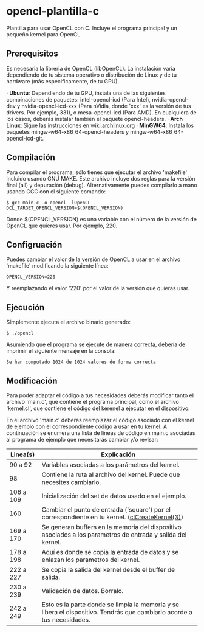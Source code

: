 # opencl-plantilla-c
 Plantilla para usar OpenCL con C. Incluye el programa principal y un pequeño kernel para OpenCL.

## Prerequisitos
Es necesaria la libreria de OpenCL (libOpenCL). La instalación varía dependiendo de tu sistema operativo o distribución de Linux y de tu hardware (más especificamente, de tu GPU).

· **Ubuntu**: Dependiendo de tu GPU, instala una de las siguientes combinaciones de paquetes: intel-opencl-icd (Para Intel), nvidia-opencl-dev y nvidia-opencl-icd-xxx (Para nVidia, donde 'xxx' es la versión de tus drivers. Por ejemplo, 331), o mesa-opencl-icd (Para AMD). En cualquiera de los casos, deberás instalar también el paquete opencl-headers.
· **Arch Linux**: Sigue las instrucciones en [wiki.archlinux.org](https://wiki.archlinux.org/title/GPGPU)
· **MinGW64**: Instala los paquetes mingw-w64-x86_64-opencl-headers y mingw-w64-x86_64-opencl-icd-git.

## Compilación
Para compilar el programa, sólo tienes que ejecutar el archivo 'makefile' incluido usando GNU MAKE. Este archivo incluye dos reglas para la versión final (all) y depuración (debug). Alternativamente puedes compilarlo a mano usando GCC con el siguiente comando:

    $ gcc main.c -o opencl -lOpenCL -DCL_TARGET_OPENCL_VERSION=$(OPENCL_VERSION)

Donde $(OPENCL_VERSION) es una variable con el número de la versión de OpenCL que quieres usar. Por ejemplo, 220.

## Configruación
Puedes cambiar el valor de la versión de OpenCL a usar en el archivo 'makefile' modificando la siguiente línea:

    OPENCL_VERSION=220

Y reemplazando el valor '220' por el valor de la versión que quieras usar.

## Ejecución
Símplemente ejecuta el archivo binario generado:

    $ ./opencl

Asumiendo que el programa se ejecute de manera correcta, debería de imprimir el siguiente mensaje en la consola:

    Se han computado 1024 de 1024 valores de forma correcta

## Modificación
Para poder adaptar el código a tus necesidades deberás modificar tanto el archivo 'main.c', que contiene el programa principal, como el archivo 'kernel.cl', que contiene el código del kerenel a ejecutar en el dispositivo.

En el archivo 'main.c' deberas reemplazar el código asociado con el kernel de ejemplo con el correspondiente código a usar en tu kernel. A continuación se enumera una lista de líneas de código en main.c asociadas al programa de ejemplo que necesitarás cambiar y/o revisar:

|Linea(s)|Explicación|
|---|---|
|90 a 92|Variables asociadas a los parámetros del kernel.|
|98|Contiene la ruta al archivo del kernel. Puede que necesites cambiarlo.|
|106 a 109|Inicialización del set de datos usado en el ejemplo.|
|160|Cambiar el punto de entrada ('square') por el correspondiente en tu kernel. ([clCreateKernel(3)](https://www.khronos.org/registry/OpenCL/sdk/2.2/docs/man/html/clCreateKernel.html))|
|169 a 170|Se generan buffers en la memoria del dispositivo asociados a los parametros de entrada y salida del kernel.|
|178 a 198|Aquí es donde se copia la entrada de datos y se enlazan los parametros del kernel.|
|222 a 227|Se copia la salida del kernel desde el buffer de salida.|
|230 a 239|Validación de datos. Borralo.|
|242 a 249|Esto es la parte donde se limpia la memoria y se libera el dispositivo. Tendrás que cambiarlo acorde a tus necesidades.|
